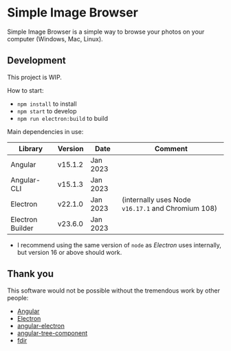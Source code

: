 # Simple Image Browser

Simple Image Browser is a simple way to browse your photos on your computer (Windows, Mac, Linux).

## Development

This project is WIP.

How to start:

- `npm install` to install
- `npm start` to develop
- `npm run electron:build` to build

Main dependencies in use:

| Library          | Version   | Date     | Comment                                            |
| ---------------- | --------- | -------- | -------------------------------------------------- |
| Angular          | v15.1.2   | Jan 2023 |                                                    |
| Angular-CLI      | v15.1.3   | Jan 2023 |                                                    |
| Electron         | v22.1.0   | Jan 2023 | (internally uses Node `v16.17.1` and Chromium 108) |
| Electron Builder | v23.6.0   | Jan 2023 |                                                    |

- I recommend using the same version of `node` as _Electron_ uses internally, but version 16 or above should work.

## Thank you

This software would not be possible without the tremendous work by other people:

- [Angular](https://github.com/angular/angular)
- [Electron](https://github.com/electron/electron)
- [angular-electron](https://github.com/maximegris/angular-electron)
- [angular-tree-component](https://github.com/CirclonGroup/angular-tree-component)
- [fdir](https://github.com/thecodrr/fdir)
